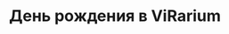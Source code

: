 ---
templateKey: 'birthday-page'
title: День рождения в ViRarium
meta_title: День рождения | ViRarium
meta_description: >-
  Отметь день рождения в Virarium. День рождения детей и взрослых. Детский праздник
text: >-
  Наш клуб это отличный выбор для проведения Дня Рождения, корпоратива, и детского праздника!
  У нас есть игры на любой вкус, возраст, состав и размер компании. Всё мероприятие проведут наши опытные администраторы!
  А также Вы можете приобрести подарочные сертификаты в наш клуб в качестве отличного подарка!

  ~~~~~~~~~~ Раздел в разработке ~~~~~~~~~~
---
